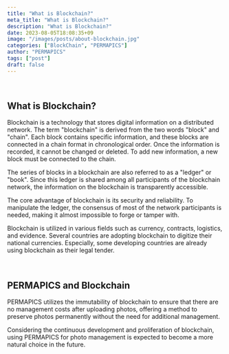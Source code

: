 ```yaml
---
title: "What is Blockchain?"
meta_title: "What is Blockchain?"
description: "What is Blockchain?"
date: 2023-08-05T18:08:35+09
image: "/images/posts/about-blockchain.jpg"
categories: ["BlockChain", "PERMAPICS"]
author: "PERMAPICS"
tags: ["post"]
draft: false
---
```

<p>&nbsp;</p>
<h2>What is Blockchain?</h2>

<p>Blockchain is a technology that stores digital information on a distributed network. The term "blockchain" is derived from the two words "block" and "chain". Each block contains specific information, and these blocks are connected in a chain format in chronological order. Once the information is recorded, it cannot be changed or deleted. To add new information, a new block must be connected to the chain.</p>
<p>The series of blocks in a blockchain are also referred to as a "ledger" or "book". Since this ledger is shared among all participants of the blockchain network, the information on the blockchain is transparently accessible.</p>
<p>The core advantage of blockchain is its security and reliability. To manipulate the ledger, the consensus of most of the network participants is needed, making it almost impossible to forge or tamper with.</p>
<p>Blockchain is utilized in various fields such as currency, contracts, logistics, and evidence. Several countries are adopting blockchain to digitize their national currencies. Especially, some developing countries are already using blockchain as their legal tender.</p>
<p>&nbsp;</p>

<h2>PERMAPICS and Blockchain</h2>
<p>PERMAPICS utilizes the immutability of blockchain to ensure that there are no management costs after uploading photos, offering a method to preserve photos permanently without the need for additional management.</p>
<p>Considering the continuous development and proliferation of blockchain, using PERMAPICS for photo management is expected to become a more natural choice in the future.</p>
